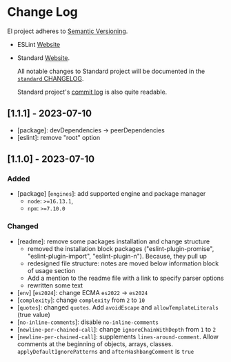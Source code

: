 # Change Log

El project adheres to [Semantic Versioning](http://semver.org/).

* ESLint
[Website](https://eslint.org)

* Standard
[Website](https://standardjs.com/).

  All notable changes to Standard project will be documented in the
[`standard` CHANGELOG](https://github.com/standard/standard/blob/master/CHANGELOG.md).

  Standard project's
[commit log](https://github.com/standard/eslint-config-standard/commits/master) is
also quite readable.

## [1.1.1] - 2023-07-10
- [package]: devDependencies -> peerDependencies
- [eslint]: remove "root" option

## [1.1.0] - 2023-07-10

### Added
- [package] [`engines`]: add supported engine and package manager
  * `node`: `>=16.13.1`,
  * `npm`: `>=7.10.0`

### Changed
- [readme]: remove some packages installation and change structure
  * removed the installation block packages
  ("eslint-plugin-promise", "eslint-plugin-import", "eslint-plugin-n"). Because, they pull up
  * redesigned file structure: notes are moved below information block of usage section
  * Add a mention to the readme file with a link to specify parser options
  * rewritten some text
- [`env`] [`es2024`]: change ECMA `es2022` -> `es2024`
- [`complexity`]: change `complexity` from `2` to `10`
- [`quotes`]: changed `quotes`. Add `avoidEscape` and `allowTemplateLiterals` (true value)
- [`no-inline-comments`]: disable `no-inline-comments`
- [`newline-per-chained-call`]: change `ignoreChainWithDepth` from `1` to `2`
- [`newline-per-chained-call`]: supplements `lines-around-comment`. Allow comments at the beginning of objects, arrays, classes.
`applyDefaultIgnorePatterns` and `afterHashbangComment` is `true`
